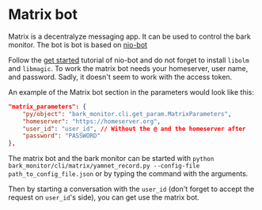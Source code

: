 # Matrix bot

Matrix is a decentralyze messaging app.
It can be used to control the bark monitor.
The bot is bot is based on [nio-bot](https://docs.nio-bot.dev/master/)

Follow the [get started](https://docs.nio-bot.dev/master/guides/001-getting-started/) tutorial of nio-bot and do not forget to install `libolm` and `libmagic`.
To work the matrix bot needs your homeserver, user name, and password.
Sadly, it doesn't seem to work with the access token.

An example of the Matrix bot section in the parameters would look like this:

```json
"matrix_parameters": {
    "py/object": "bark_monitor.cli.get_param.MatrixParameters",
    "homeserver": "https://homeserver.org",
    "user_id": "user_id", // Without the @ and the homeserver after
    "password": "PASSWORD"
},
```

The matrix bot and the bark monitor can be started with `python bark_monitor/cli/matrix/yamnet_record.py --config-file path_to_config_file.json` or by typing the command with the arguments.

Then by starting a conversation with the `user_id` (don't forget to accept the request on `user_id`'s side), you can get use the matrix bot.

